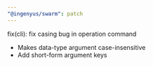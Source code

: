 ```yaml
---
"@ingenyus/swarm": patch
---
```


fix(cli): fix casing bug in operation command

- Makes data-type argument case-insensitive
- Add short-form argument keys

